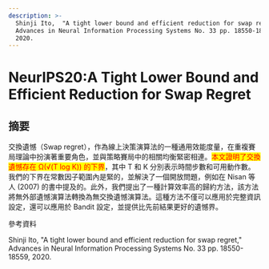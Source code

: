 ```yaml
---
description: >-
  Shinji Ito,  "A tight lower bound and efficient reduction for swap regret,"
  Advances in Neural Information Processing Systems No. 33 pp. 18550-18559,
  2020.
---
```


# NeurIPS20:A Tight Lower Bound and Efficient Reduction for Swap Regret

## 摘要

交換遺憾（Swap regret），作為線上決策演算法的一種通用效能度量，在重複賽局理論中扮演著重要角色，並與策略賽局中的相關均衡緊密相連。<mark style="color:red;">本文證明了交換遺憾存在 Ω(√(T log K)) 的下界</mark>，其中 T 和 K 分別表示時間步數和可用動作數。我們的下界在常數因子範圍內是緊的，並解決了一個開放問題，例如在 Nisan 等人 (2007) 的書中提及的。此外，我們提出了一種計算效率高的歸約方法，該方法將無外部遺憾演算法轉換為無交換遺憾演算法。這種方法不僅可以應用於完整資訊設定，還可以應用於 Bandit 設定，並提供比先前結果更好的遺憾界。

參考資料

Shinji Ito,  "A tight lower bound and efficient reduction for swap regret," Advances in Neural Information Processing Systems No. 33 pp. 18550-18559, 2020.
